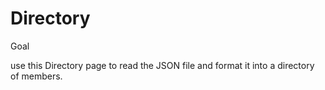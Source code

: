 # Directory

Goal

use this Directory page to read the JSON file and format it into a directory of members.